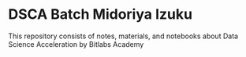 # DSCA Batch Midoriya Izuku

This repository consists of notes, materials, and notebooks about Data Science Acceleration by Bitlabs Academy

